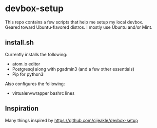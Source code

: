 # devbox-setup
This repo contains a few scripts that help me setup my local devbox. Geared toward
Ubuntu-flavored distros. I mostly use Ubuntu and/or Mint.

## install.sh

Currently installs the following:

- atom.io editor
- Postgresql along with pgadmin3 (and a few other essentials)
- Pip for python3

Also configures the following:

- virtualenvwrapper bashrc lines

## Inspiration

Many things inspired by https://github.com/cjjeakle/devbox-setup
